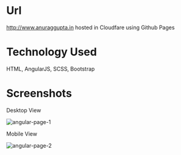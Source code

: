 # Url
http://www.anuraggupta.in hosted in Cloudfare using Github Pages

# Technology Used
HTML, AngularJS, SCSS, Bootstrap

# Screenshots

Desktop View

![angular-page-1](https://user-images.githubusercontent.com/15166401/45123481-aeb99f00-b184-11e8-9d8a-59cdd19f9405.PNG)


Mobile View

![angular-page-2](https://user-images.githubusercontent.com/15166401/45123496-bda05180-b184-11e8-95e7-5299bf92be5e.PNG)

